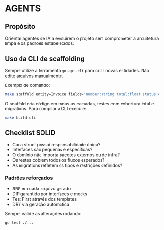 # AGENTS

## Propósito

Orientar agentes de IA a evoluírem o projeto sem comprometer a arquitetura limpa e os padrões estabelecidos.

## Uso da CLI de scaffolding

Sempre utilize a ferramenta `go-api-cli` para criar novas entidades. Não edite arquivos manualmente.

Exemplo de comando:

```bash
make scaffold entity=Invoice fields="number:string total:float status:enum[pending,paid,failed] user:belongsTo"
```

O scaffold cria código em todas as camadas, testes com cobertura total e migrations.
Para compilar a CLI execute:

```bash
make build-cli
```

## Checklist SOLID

- Cada struct possui responsabilidade única?
- Interfaces são pequenas e específicas?
- O domínio não importa pacotes externos ou de infra?
- Os testes cobrem todos os fluxos esperados?
- As migrations refletem os tipos e restrições definidos?

### Padrões reforçados
- SRP em cada arquivo gerado
- DIP garantido por interfaces e mocks
- Test First através dos templates
- DRY via geração automática

Sempre valide as alterações rodando:

```bash
go test ./...
```
